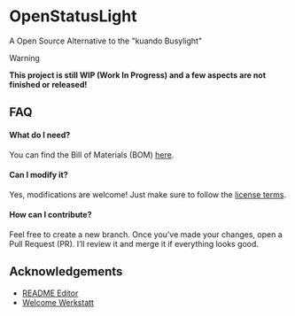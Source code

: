 
# OpenStatusLight

A Open Source Alternative to the "kuando Busylight" 


> [!WARNING]
> **This project is still WIP (Work In Progress) and a few aspects are not finished or released!** 


## FAQ

#### What do I need?
You can find the Bill of Materials (BOM) [here](https://github.com/Pouria-Mueller/OpenStatusLight/blob/main/BOM/Hardware.md).

#### Can I modify it?
Yes, modifications are welcome! Just make sure to follow the [license terms](https://github.com/Pouria-Mueller/OpenStatusLight/blob/main/LICENSE).

#### How can I contribute?
Feel free to create a new branch. Once you’ve made your changes, open a Pull Request (PR). I’ll review it and merge it if everything looks good.



## Acknowledgements

 - [README Editor](https://readme.so)
 - [Welcome Werkstatt](https://www.welcome-werkstatt.de/)
